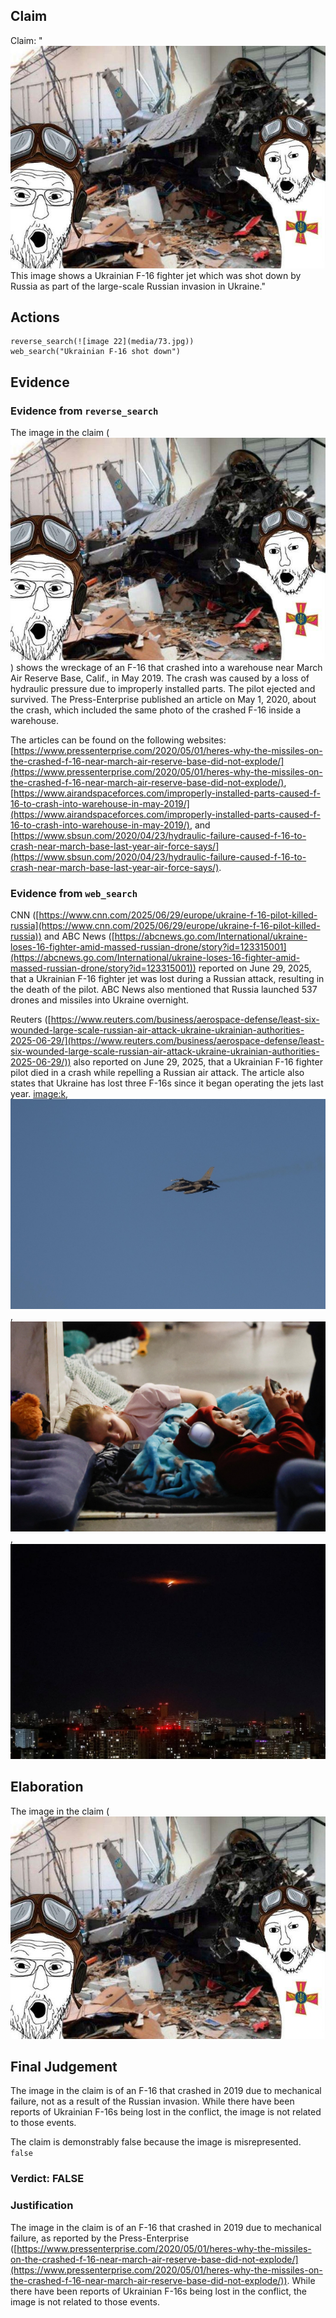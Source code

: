 ## Claim
Claim: "![image 22](media/73.jpg) This image shows a Ukrainian F-16 fighter jet which was shot down by Russia as part of the large-scale Russian invasion in Ukraine."

## Actions
```
reverse_search(![image 22](media/73.jpg))
web_search("Ukrainian F-16 shot down")
```

## Evidence
### Evidence from `reverse_search`
The image in the claim (![image 22](media/73.jpg)) shows the wreckage of an F-16 that crashed into a warehouse near March Air Reserve Base, Calif., in May 2019. The crash was caused by a loss of hydraulic pressure due to improperly installed parts. The pilot ejected and survived. The Press-Enterprise published an article on May 1, 2020, about the crash, which included the same photo of the crashed F-16 inside a warehouse.

The articles can be found on the following websites: [https://www.pressenterprise.com/2020/05/01/heres-why-the-missiles-on-the-crashed-f-16-near-march-air-reserve-base-did-not-explode/](https://www.pressenterprise.com/2020/05/01/heres-why-the-missiles-on-the-crashed-f-16-near-march-air-reserve-base-did-not-explode/), [https://www.airandspaceforces.com/improperly-installed-parts-caused-f-16-to-crash-into-warehouse-in-may-2019/](https://www.airandspaceforces.com/improperly-installed-parts-caused-f-16-to-crash-into-warehouse-in-may-2019/), and [https://www.sbsun.com/2020/04/23/hydraulic-failure-caused-f-16-to-crash-near-march-base-last-year-air-force-says/](https://www.sbsun.com/2020/04/23/hydraulic-failure-caused-f-16-to-crash-near-march-base-last-year-air-force-says/).


### Evidence from `web_search`
CNN ([https://www.cnn.com/2025/06/29/europe/ukraine-f-16-pilot-killed-russia](https://www.cnn.com/2025/06/29/europe/ukraine-f-16-pilot-killed-russia)) and ABC News ([https://abcnews.go.com/International/ukraine-loses-16-fighter-amid-massed-russian-drone/story?id=123315001](https://abcnews.go.com/International/ukraine-loses-16-fighter-amid-massed-russian-drone/story?id=123315001)) reported on June 29, 2025, that a Ukrainian F-16 fighter jet was lost during a Russian attack, resulting in the death of the pilot. ABC News also mentioned that Russia launched 537 drones and missiles into Ukraine overnight.

Reuters ([https://www.reuters.com/business/aerospace-defense/least-six-wounded-large-scale-russian-air-attack-ukraine-ukrainian-authorities-2025-06-29/](https://www.reuters.com/business/aerospace-defense/least-six-wounded-large-scale-russian-air-attack-ukraine-ukrainian-authorities-2025-06-29/)) also reported on June 29, 2025, that a Ukrainian F-16 fighter pilot died in a crash while repelling a Russian air attack. The article also states that Ukraine has lost three F-16s since it began operating the jets last year. <image:k>, ![image 9769](media/2025-08-30_22-28-1756592935-410176.jpg), ![image 9765](media/2025-08-30_22-28-1756592932-460825.jpg), ![image 9774](media/2025-08-30_22-29-1756592940-680663.jpg)


## Elaboration
The image in the claim (![image 22](media/73.jpg)

## Final Judgement
The image in the claim is of an F-16 that crashed in 2019 due to mechanical failure, not as a result of the Russian invasion. While there have been reports of Ukrainian F-16s being lost in the conflict, the image is not related to those events.

The claim is demonstrably false because the image is misrepresented. `false`

### Verdict: FALSE

### Justification
The image in the claim is of an F-16 that crashed in 2019 due to mechanical failure, as reported by the Press-Enterprise ([https://www.pressenterprise.com/2020/05/01/heres-why-the-missiles-on-the-crashed-f-16-near-march-air-reserve-base-did-not-explode/](https://www.pressenterprise.com/2020/05/01/heres-why-the-missiles-on-the-crashed-f-16-near-march-air-reserve-base-did-not-explode/)). While there have been reports of Ukrainian F-16s being lost in the conflict, the image is not related to those events.
